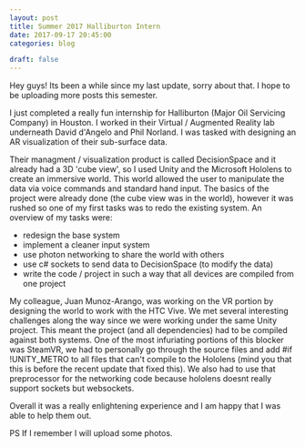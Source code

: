```yaml
---
layout: post
title: Summer 2017 Halliburton Intern
date: 2017-09-17 20:45:00
categories: blog

draft: false
---
```


Hey guys! Its been a while since my last update, sorry about that. I hope 
to be uploading more posts this semester.

I just completed a really fun internship for Halliburton (Major Oil 
Servicing Company) in Houston. I worked in their Virtual / Augmented Reality 
lab underneath David d'Angelo and Phil Norland. I was tasked with designing 
an AR visualization of their sub-surface data. 

Their managment / visualization product is called DecisionSpace and it 
already had a 3D 'cube view', so I used Unity and the Microsoft Hololens 
to create an immersive world. This world allowed the user to manipulate 
the data via voice commands and standard hand input. The basics of the 
project were already done (the cube view was in the world), however it 
was rushed so one of my first tasks was to redo the existing system. An 
overview of my tasks were:

- redesign the base system
- implement a cleaner input system
- use photon networking to share the world with others
- use c# sockets to send data to DecisionSpace (to modify the data)
- write the code / project in such a way that all devices are compiled from one project

My colleague, Juan Munoz-Arango, was working on the VR portion by designing 
the world to work with the HTC Vive. We met several interesting challenges 
along the way since we were working under the same Unity project. This meant 
the project (and all dependencies) had to be compiled against both systems. 
One of the most infuriating portions of this blocker was SteamVR, we had 
to personally go through the source files and add #if !UNITY_METRO to all 
files that can't compile to the Hololens (mind you that this is before 
the recent update that fixed this). We also had to use that preprocessor
for the networking code because hololens doesnt really support sockets but 
websockets.

Overall it was a really enlightening experience and I am happy that I was 
able to help them out.


PS If I remember I will upload some photos.
